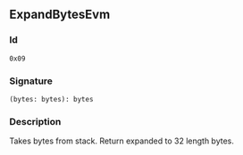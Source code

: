 <!--
THIS FILE IS GENERATED. DO NOT EDIT MANUALLY!
-->
## ExpandBytesEvm

### Id

`0x09`
### Signature

`(bytes: bytes): bytes`

### Description

Takes bytes from stack. Return expanded to 32 length bytes. 
